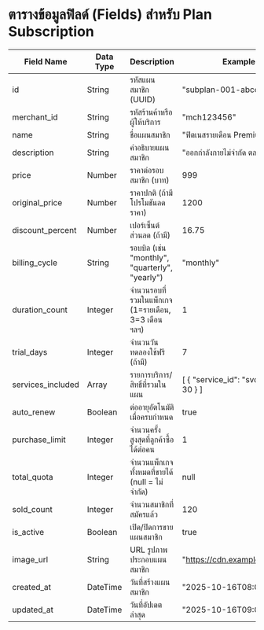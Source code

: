 # ตารางข้อมูลฟิลด์ (Fields) สำหรับ Plan Subscription

| Field Name           | Data Type   | Description                                            | Example Value                        |
|----------------------|------------|--------------------------------------------------------|--------------------------------------|
| id                   | String     | รหัสแผนสมาชิก (UUID)                                  | "subplan-001-abcdef"                 |
| merchant_id          | String     | รหัสร้านค้าหรือผู้ให้บริการ                           | "mch123456"                          |
| name                 | String     | ชื่อแผนสมาชิก                                         | "ฟิตเนสรายเดือน Premium"            |
| description          | String     | คำอธิบายแผนสมาชิก                                     | "ออกกำลังกายไม่จำกัด ตลอด 30 วัน"   |
| price                | Number     | ราคาต่อรอบสมาชิก (บาท)                                | 999                                  |
| original_price       | Number     | ราคาปกติ (ถ้ามีโปรโมชันลดราคา)                        | 1200                                 |
| discount_percent     | Number     | เปอร์เซ็นต์ส่วนลด (ถ้ามี)                             | 16.75                                |
| billing_cycle        | String     | รอบบิล (เช่น "monthly", "quarterly", "yearly")        | "monthly"                            |
| duration_count       | Integer    | จำนวนรอบที่รวมในแพ็กเกจ (1=รายเดือน, 3=3 เดือน ฯลฯ)  | 1                                    |
| trial_days           | Integer    | จำนวนวันทดลองใช้ฟรี (ถ้ามี)                            | 7                                    |
| services_included    | Array      | รายการบริการ/สิทธิ์ที่รวมในแผน                        | [ { "service_id": "svc100", "quota": 30 } ] |
| auto_renew           | Boolean    | ต่ออายุอัตโนมัติเมื่อครบกำหนด                         | true                                 |
| purchase_limit       | Integer    | จำนวนครั้งสูงสุดที่ลูกค้าซื้อได้ต่อคน                  | 1                                    |
| total_quota          | Integer    | จำนวนแพ็กเกจทั้งหมดที่ขายได้ (null = ไม่จำกัด)         | null                                 |
| sold_count           | Integer    | จำนวนสมาชิกที่สมัครแล้ว                                | 120                                  |
| is_active            | Boolean    | เปิด/ปิดการขายแผนสมาชิก                               | true                                 |
| image_url            | String     | URL รูปภาพประกอบแผนสมาชิก                             | "https://cdn.example.com/sub1.png"   |
| created_at           | DateTime   | วันที่สร้างแผนสมาชิก                                   | "2025-10-16T08:00:00Z"               |
| updated_at           | DateTime   | วันที่อัปเดตล่าสุด                                     | "2025-10-16T09:00:00Z"               |

